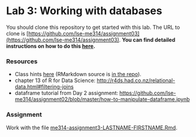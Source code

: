 # Lab 3: Working with databases

You should clone this repository to get started with this lab.  The URL to clone is [https://github.com/lse-me314/assignment03](https://github.com/lse-me314/assignment03).  **You can find detailed instructions on how to do this [here](https://lse-me314.github.io/instructions).**

### Resources

* Class hints [here](https://github.com/lse-me314/assignment02/blob/master/me314-day3-class.md) (RMarkdown source is [in the repo](https://github.com/lse-me314/assignment03/blob/master/me314-day3-class.Rmd)).
* chapter 13 of R for Data Science: http://r4ds.had.co.nz/relational-data.html#filtering-joins
* dataframe tutorial from Day 2 assignment:  https://github.com/lse-me314/assignment02/blob/master/how-to-manipulate-dataframe.ipynb

<!-- * answer key for the Day 2 assignment: https://github.com/lse-me314/me314-assignment2-solution.html -->

### Assignment

Work with the file [me314-assignment3-LASTNAME-FIRSTNAME.Rmd](me314-assignment3-LASTNAME-FIRSTNAME.Rmd).
